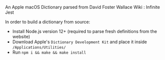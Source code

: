 An Apple macOS Dictionary parsed from David Foster Wallace Wiki : Infinite Jest

In order to build a dictionary from source:
- Install Node.js version 12+ (required to parse fresh definitions from the website)
- Download Apple's `Dictionary Development Kit` and place it inside `/Applications/Utilities/`
- Run `npm i && make && make install`
